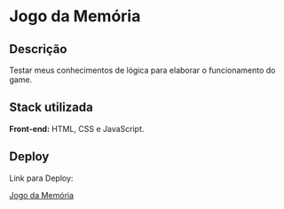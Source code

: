 
# Jogo da Memória


## Descrição

Testar meus conhecimentos de lógica para elaborar o funcionamento do game.



## Stack utilizada

**Front-end:** HTML, CSS e JavaScript.


## Deploy

Link para Deploy:

[Jogo da Memória](https://wonderful-manatee-b95cfd.netlify.app/)



